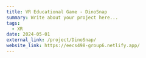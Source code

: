 ```yaml
---
title: VR Educational Game - DinoSnap
summary: Write about your project here...
tags:
  - XR
date: 2024-05-01
external_link: /project/DinoSnap/
website_link: https://eecs498-group6.netlify.app/
---
```


